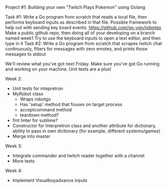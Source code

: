 Project #1: Building your own "Twitch Plays Pokemon" using Golang

Task #1: Write a Go program from scratch that reads a local file, then performs keyboard inputs as described in that file.
Possible framework to help out with sending key board events: https://github.com/go-vgo/robotgo
Make a public github repo, then doing all of your developing on a branch named week1
Try to use the keyboard inputs to open a text editor, and then type in it
Task #2: Write a Go program from scratch that scrapes twitch chat continuously, filters for messages with zero emotes, and prints those messages to stdout

We'll review what you've got next Friday. Make sure you've got Go running and working on your machine. Unit tests are a plus!

Week 2:
- Unit tests for intepretron
- MyRobot class
  - Wraps robotgo
  - Has 'setup' method that fouses on target process
  - acceptcommand method
  - teardown method?
- fmt linter for sublime?
- Constructor for Interpretron class and another attribute for dictionary, ability to pass in own dictionary (for example, different systems/games)
- Merge into master

Week 3:
- Integrate commander and twitch reader together with a channel
- More tests

Week 4:
- Implement Visualboyadvance inputs
